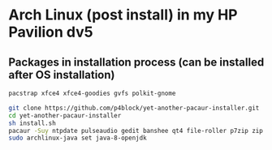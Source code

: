 # Arch Linux (post install) in my HP Pavilion dv5

## Packages in installation process (can be installed after OS installation)
```bash
pacstrap xfce4 xfce4-goodies gvfs polkit-gnome
```

```bash
git clone https://github.com/p4block/yet-another-pacaur-installer.git
cd yet-another-pacaur-installer
sh install.sh
pacaur -Suy ntpdate pulseaudio gedit banshee qt4 file-roller p7zip zip unzip unrar jdk8-openjdk netbeans-es
sudo archlinux-java set java-8-openjdk
```
